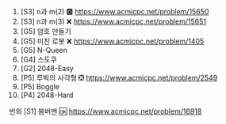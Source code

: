 

1. [S3] n과 m(2) 🅾️ https://www.acmicpc.net/problem/15650
2. [S3] n과 m(3) ❌ https://www.acmicpc.net/problem/15651
3. [G5] 암호 만들기 
4. [G5] 미친 로봇 ❌ https://www.acmicpc.net/problem/1405
5. [G5] N-Queen 
6. [G4] 스도쿠 
7. [G2] 2048-Easy 
8. [P5] 루빅의 사각형 ❎ https://www.acmicpc.net/problem/2549
9. [P5] Boggle 
10. [P4] 2048-Hard 



번외
[S1] 봄버맨 🆗 https://www.acmicpc.net/problem/16918

